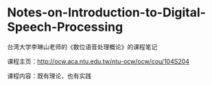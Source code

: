 # Notes-on-Introduction-to-Digital-Speech-Processing
台湾大学李琳山老师的《数位语音处理概论》的课程笔记

课程主页：http://ocw.aca.ntu.edu.tw/ntu-ocw/ocw/cou/104S204

课程内容：既有理论，也有实践

